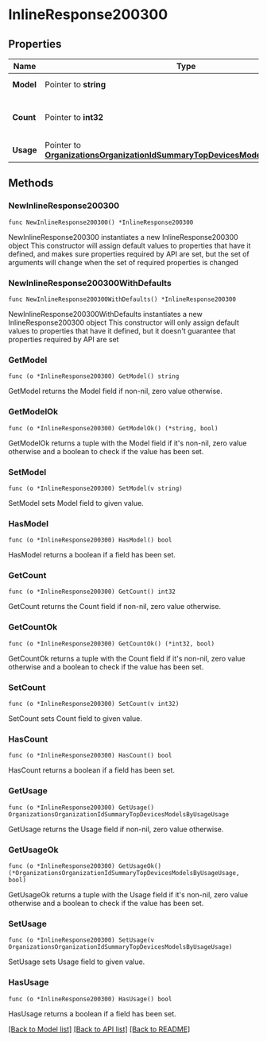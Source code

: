# InlineResponse200300

## Properties

Name | Type | Description | Notes
------------ | ------------- | ------------- | -------------
**Model** | Pointer to **string** | The device model | [optional] 
**Count** | Pointer to **int32** | Total number of devices per model | [optional] 
**Usage** | Pointer to [**OrganizationsOrganizationIdSummaryTopDevicesModelsByUsageUsage**](OrganizationsOrganizationIdSummaryTopDevicesModelsByUsageUsage.md) |  | [optional] 

## Methods

### NewInlineResponse200300

`func NewInlineResponse200300() *InlineResponse200300`

NewInlineResponse200300 instantiates a new InlineResponse200300 object
This constructor will assign default values to properties that have it defined,
and makes sure properties required by API are set, but the set of arguments
will change when the set of required properties is changed

### NewInlineResponse200300WithDefaults

`func NewInlineResponse200300WithDefaults() *InlineResponse200300`

NewInlineResponse200300WithDefaults instantiates a new InlineResponse200300 object
This constructor will only assign default values to properties that have it defined,
but it doesn't guarantee that properties required by API are set

### GetModel

`func (o *InlineResponse200300) GetModel() string`

GetModel returns the Model field if non-nil, zero value otherwise.

### GetModelOk

`func (o *InlineResponse200300) GetModelOk() (*string, bool)`

GetModelOk returns a tuple with the Model field if it's non-nil, zero value otherwise
and a boolean to check if the value has been set.

### SetModel

`func (o *InlineResponse200300) SetModel(v string)`

SetModel sets Model field to given value.

### HasModel

`func (o *InlineResponse200300) HasModel() bool`

HasModel returns a boolean if a field has been set.

### GetCount

`func (o *InlineResponse200300) GetCount() int32`

GetCount returns the Count field if non-nil, zero value otherwise.

### GetCountOk

`func (o *InlineResponse200300) GetCountOk() (*int32, bool)`

GetCountOk returns a tuple with the Count field if it's non-nil, zero value otherwise
and a boolean to check if the value has been set.

### SetCount

`func (o *InlineResponse200300) SetCount(v int32)`

SetCount sets Count field to given value.

### HasCount

`func (o *InlineResponse200300) HasCount() bool`

HasCount returns a boolean if a field has been set.

### GetUsage

`func (o *InlineResponse200300) GetUsage() OrganizationsOrganizationIdSummaryTopDevicesModelsByUsageUsage`

GetUsage returns the Usage field if non-nil, zero value otherwise.

### GetUsageOk

`func (o *InlineResponse200300) GetUsageOk() (*OrganizationsOrganizationIdSummaryTopDevicesModelsByUsageUsage, bool)`

GetUsageOk returns a tuple with the Usage field if it's non-nil, zero value otherwise
and a boolean to check if the value has been set.

### SetUsage

`func (o *InlineResponse200300) SetUsage(v OrganizationsOrganizationIdSummaryTopDevicesModelsByUsageUsage)`

SetUsage sets Usage field to given value.

### HasUsage

`func (o *InlineResponse200300) HasUsage() bool`

HasUsage returns a boolean if a field has been set.


[[Back to Model list]](../README.md#documentation-for-models) [[Back to API list]](../README.md#documentation-for-api-endpoints) [[Back to README]](../README.md)


